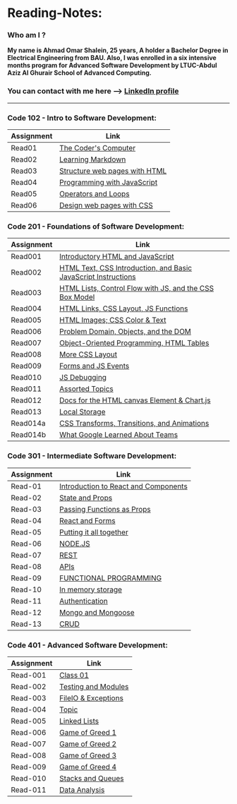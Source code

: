 # Reading-Notes:

### Who am I ?
**My name is Ahmad Omar Shalein, 25 years, A holder a Bachelor Degree in Electrical Engineering from BAU. Also, I was enrolled in a six intensive months program for Advanced Software Development by LTUC-Abdul Aziz Al Ghurair School of Advanced Computing.**

### You can contact with me here --> [LinkedIn profile](https://www.linkedin.com/in/ahmad-shalein/)

---------------------------------------------------------------------------------------------

### Code 102 - Intro to Software Development:

| Assignment | Link              |
|------------|-------------------|
| Read01     | [The Coder's Computer](read01) |
| Read02     | [Learning Markdown](read02) |
| Read03     | [Structure web pages with HTML](read03) |
| Read04     | [Programming with JavaScript](read04) |
| Read05     | [Operators and Loops](read05) |
| Read06     | [Design web pages with CSS](read06) |

### Code 201 - Foundations of Software Development:

| Assignment  | Link               |
|-------------|--------------------|
| Read001     | [Introductory HTML and JavaScript](read001) |
| Read002     | [HTML Text, CSS Introduction, and Basic JavaScript Instructions](read002) |
| Read003     | [HTML Lists, Control Flow with JS, and the CSS Box Model](read003) |
| Read004     | [HTML Links, CSS Layout, JS Functions](read004) |
| Read005     | [HTML Images; CSS Color & Text](read005) |
| Read006     | [Problem Domain, Objects, and the DOM](read006) |
| Read007     | [Object-Oriented Programming, HTML Tables](read007) |
| Read008     | [More CSS Layout](read008) |
| Read009     | [Forms and JS Events](read009) |
| Read010     | [JS Debugging](read010) |
| Read011     | [Assorted Topics](read011) |
| Read012     | [Docs for the HTML canvas Element & Chart.js](read012) |
| Read013     | [Local Storage](read013) |
| Read014a     | [CSS Transforms, Transitions, and Animations](read014a) |
| Read014b     | [What Google Learned About Teams](read014b) |

### Code 301 - Intermediate Software Development:

| Assignment  | Link               |
|-------------|--------------------|
| Read-01     | [Introduction to React and Components](read-01) |
| Read-02     | [State and Props](read-02) |
| Read-03     | [Passing Functions as Props](read-03) |
| Read-04     | [React and Forms](read-04) |
| Read-05     | [Putting it all together](read-05) |
| Read-06     | [NODE.JS](read-06) |
| Read-07     | [REST](read-07) |
| Read-08     | [APIs](read-08) |
| Read-09     | [FUNCTIONAL PROGRAMMING](read-09) |
| Read-10     | [In memory storage](read-10) |
| Read-11     | [Authentication](read-11) |
| Read-12     | [Mongo and Mongoose](read-12) |
| Read-13     | [CRUD](read-13) |

### Code 401 - Advanced Software Development:

| Assignment  | Link               |
|-------------|--------------------|
| Read-001     | [Class 01](read-001) |
| Read-002     | [Testing and Modules](read-002) |
| Read-003     | [FileIO & Exceptions](read-003) |
| Read-004     | [Topic](read-004) |
| Read-005     | [Linked Lists](read-005) |
| Read-006     | [Game of Greed 1](read-006) |
| Read-007     | [Game of Greed 2](read-007) |
| Read-008     | [Game of Greed 3](read-008) |
| Read-009     | [Game of Greed 4](read-009) |
| Read-010     | [Stacks and Queues](read-010) |
| Read-011     | [Data Analysis](read-011) |













